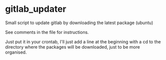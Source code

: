 # gitlab_updater
Small script to update gitlab by downloading the latest package (ubuntu)

See comments in the file for instructions.

Just put it in your crontab, I'll just add a line at the beginning with a cd to the directory where the packages will be downloaded, just to be more organised.
